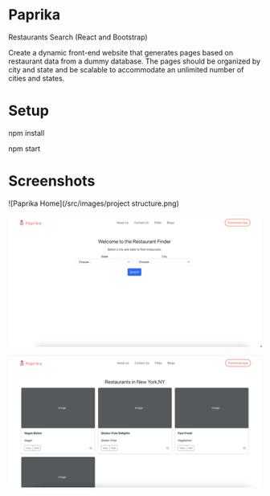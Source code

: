 # Paprika

Restaurants Search (React and Bootstrap)

Create a dynamic front-end website that generates pages based on restaurant data from a dummy database. The pages should be organized by city and state and be scalable to accommodate an unlimited number of cities and states.

# Setup

npm install 

npm start 

# Screenshots

![Paprika Home](/src/images/project structure.png)

![Paprika Home](/src/images/s1.png)

![Paprika Home](/src/images/s2.png)
